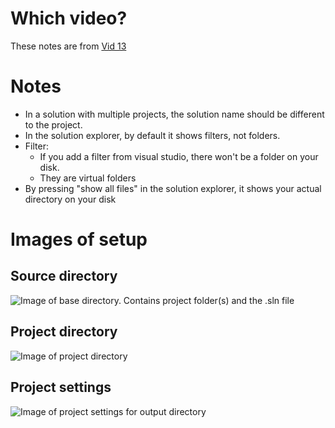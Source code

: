 # Which video?

These notes are from [Vid 13](https://youtu.be/qeH9Xv_90KM)

# Notes
- In a solution with multiple projects, the solution name should be different to the project.
- In the solution explorer, by default it shows filters, not folders.
- Filter:
  - If you add a filter from visual studio, there won't be a folder on your disk.
  - They are virtual folders
- By pressing "show all files" in the solution explorer, it shows your actual directory on your disk


# Images of setup
## Source directory
![Image of base directory. Contains project folder(s) and the .sln file](https://i.imgur.com/1PvjOyx.png)

## Project directory
![Image of project directory](https://i.imgur.com/5XPDOJG.png)

## Project settings
![Image of project settings for output directory](https://i.imgur.com/SxO0UPZ.png)